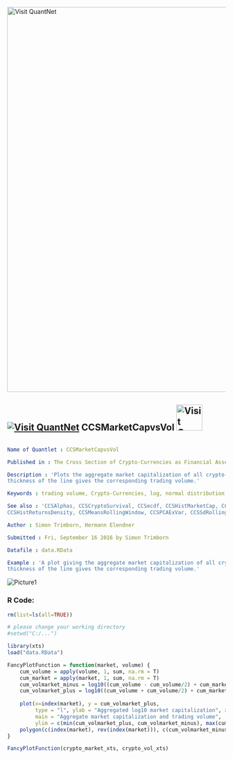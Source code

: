 
[<img src="https://github.com/QuantLet/Styleguide-and-FAQ/blob/master/pictures/banner.png" width="888" alt="Visit QuantNet">](http://quantlet.de/)

## [<img src="https://github.com/QuantLet/Styleguide-and-FAQ/blob/master/pictures/qloqo.png" alt="Visit QuantNet">](http://quantlet.de/) **CCSMarketCapvsVol** [<img src="https://github.com/QuantLet/Styleguide-and-FAQ/blob/master/pictures/QN2.png" width="60" alt="Visit QuantNet 2.0">](http://quantlet.de/)

```yaml

Name of Quantlet : CCSMarketCapvsVol

Published in : The Cross Section of Crypto-Currencies as Financial Asset

Description : 'Plots the aggregate market capitalization of all crypto-currencies while the
thickness of the line gives the corresponding trading volume.'

Keywords : trading volume, Crypto-Currencies, log, normal distribution, plot

See also : 'CCSAlphas, CCSCryptoSurvival, CCSecdf, CCSHistMarketCap, CCSHistMarketCapHighValAreas,
CCSHistReturnsDensity, CCSMeansRollingWindow, CCSPCAExVar, CCSSdRollingWindow'

Author : Simon Trimborn, Hermann Elendner

Submitted : Fri, September 16 2016 by Simon Trimborn

Datafile : data.RData

Example : 'A plot giving the aggregate market capitalization of all crypto-currencies while the
thickness of the line gives the corresponding trading volume.'

```

![Picture1](CCSMarketCapvsVol.png)


### R Code:
```r
rm(list=ls(all=TRUE))

# please change your working directory
#setwd("C:/...")

library(xts)
load("data.RData")

FancyPlotFunction = function(market, volume) {
    cum_volume = apply(volume, 1, sum, na.rm = T)
    cum_market = apply(market, 1, sum, na.rm = T)
    cum_volmarket_minus = log10((cum_volume - cum_volume/2) + cum_market)
    cum_volmarket_plus = log10((cum_volume + cum_volume/2) + cum_market)
    
    plot(x=index(market), y = cum_volmarket_plus, 
         type = "l", ylab = "Aggregated log10 market capitalization", xlab = "Date", 
         main = "Aggregate market capitalization and trading volume", 
         ylim = c(min(cum_volmarket_plus, cum_volmarket_minus), max(cum_volmarket_plus, cum_volmarket_minus)))
    polygon(c(index(market), rev(index(market))), c(cum_volmarket_minus, rev(cum_volmarket_plus)), col = "red")
}

FancyPlotFunction(crypto_market_xts, crypto_vol_xts)

```

